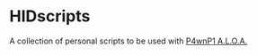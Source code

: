 # HIDscripts
A collection of personal scripts to be used with [P4wnP1 A.L.O.A.](https://github.com/RoganDawes/P4wnP1_aloa)
